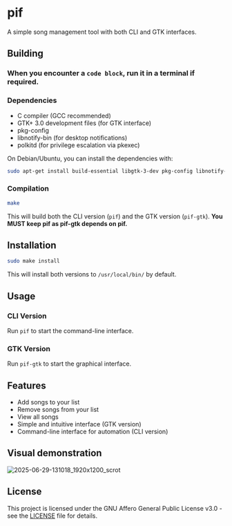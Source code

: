 # pif

A simple song management tool with both CLI and GTK interfaces.

## Building

### When you encounter a `code block`, run it in a terminal if required.

### Dependencies

- C compiler (GCC recommended)
- GTK+ 3.0 development files (for GTK interface)
- pkg-config
- libnotify-bin (for desktop notifications)
- polkitd (for privilege escalation via pkexec)

On Debian/Ubuntu, you can install the dependencies with:
```bash
sudo apt-get install build-essential libgtk-3-dev pkg-config libnotify-bin polkitd
```

### Compilation

```bash
make
```

This will build both the CLI version (`pif`) and the GTK version (`pif-gtk`).
**You MUST keep pif as pif-gtk depends on pif.**

## Installation

```bash
sudo make install
```

This will install both versions to `/usr/local/bin/` by default.

## Usage

### CLI Version

Run `pif` to start the command-line interface.

### GTK Version

Run `pif-gtk` to start the graphical interface.

## Features

- Add songs to your list
- Remove songs from your list
- View all songs
- Simple and intuitive interface (GTK version)
- Command-line interface for automation (CLI version)

## Visual demonstration
![2025-06-29-131018_1920x1200_scrot](https://github.com/user-attachments/assets/88710cf9-c46b-43ce-8a68-b359847a45da)


## License

This project is licensed under the GNU Affero General Public License v3.0 - see the [LICENSE](LICENSE) file for details.
